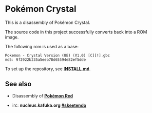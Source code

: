 # Pokémon Crystal

This is a disassembly of Pokémon Crystal.

The source code in this project successfully converts back into a ROM image.

The following rom is used as a base:

	Pokemon - Crystal Version (UE) (V1.0) [C][!].gbc
	md5: 9f2922b235a5eeb78d65594e82ef5dde

To set up the repository, see [**INSTALL.md**](INSTALL.md).


## See also

* Disassembly of [**Pokémon Red**](https://github.com/iimarckus/pokered)

* irc: **nucleus.kafuka.org** [**#skeetendo**](https://kiwiirc.com/client/irc.nolimitzone.com/?#skeetendo)
